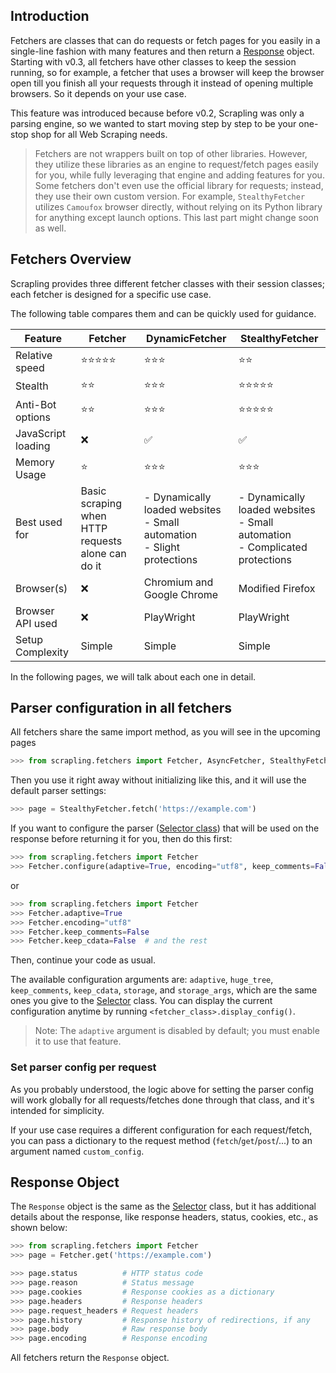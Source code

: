 ## Introduction
Fetchers are classes that can do requests or fetch pages for you easily in a single-line fashion with many features and then return a [Response](#response-object) object. Starting with v0.3, all fetchers have other classes to keep the session running, so for example, a fetcher that uses a browser will keep the browser open till you finish all your requests through it instead of opening multiple browsers. So it depends on your use case.

This feature was introduced because before v0.2, Scrapling was only a parsing engine, so we wanted to start moving step by step to be your one-stop shop for all Web Scraping needs.

> Fetchers are not wrappers built on top of other libraries. However, they utilize these libraries as an engine to request/fetch pages easily for you, while fully leveraging that engine and adding features for you. Some fetchers don't even use the official library for requests; instead, they use their own custom version. For example, `StealthyFetcher` utilizes `Camoufox` browser directly, without relying on its Python library for anything except launch options. This last part might change soon as well.

## Fetchers Overview

Scrapling provides three different fetcher classes with their session classes; each fetcher is designed for a specific use case.

The following table compares them and can be quickly used for guidance.


| Feature            | Fetcher                                           | DynamicFetcher                                                                 | StealthyFetcher                                                                      |
|--------------------|---------------------------------------------------|--------------------------------------------------------------------------------|--------------------------------------------------------------------------------------|
| Relative speed     | ⭐⭐⭐⭐⭐                                             | ⭐⭐⭐                                                                            | ⭐⭐                                                                                   |
| Stealth            | ⭐⭐                                                | ⭐⭐⭐                                                                            | ⭐⭐⭐⭐⭐                                                                                |
| Anti-Bot options   | ⭐⭐                                                | ⭐⭐⭐                                                                            | ⭐⭐⭐⭐⭐                                                                                |
| JavaScript loading | ❌                                                 | ✅                                                                              | ✅                                                                                    |
| Memory Usage       | ⭐                                                 | ⭐⭐⭐                                                                            | ⭐⭐⭐                                                                                  |
| Best used for      | Basic scraping when HTTP requests alone can do it | - Dynamically loaded websites <br/>- Small automation<br/>- Slight protections | - Dynamically loaded websites <br/>- Small automation <br/>- Complicated protections |
| Browser(s)         | ❌                                                 | Chromium and Google Chrome                                                     | Modified Firefox                                                                     |
| Browser API used   | ❌                                                 | PlayWright                                                                     | PlayWright                                                                           |
| Setup Complexity   | Simple                                            | Simple                                                                         | Simple                                                                               |

In the following pages, we will talk about each one in detail.

## Parser configuration in all fetchers
All fetchers share the same import method, as you will see in the upcoming pages
```python
>>> from scrapling.fetchers import Fetcher, AsyncFetcher, StealthyFetcher, DynamicFetcher
```
Then you use it right away without initializing like this, and it will use the default parser settings:
```python
>>> page = StealthyFetcher.fetch('https://example.com') 
```
If you want to configure the parser ([Selector class](../parsing/main_classes.md#selector)) that will be used on the response before returning it for you, then do this first:
```python
>>> from scrapling.fetchers import Fetcher
>>> Fetcher.configure(adaptive=True, encoding="utf8", keep_comments=False, keep_cdata=False)  # and the rest
```
or
```python
>>> from scrapling.fetchers import Fetcher
>>> Fetcher.adaptive=True
>>> Fetcher.encoding="utf8"
>>> Fetcher.keep_comments=False
>>> Fetcher.keep_cdata=False  # and the rest
```
Then, continue your code as usual.

The available configuration arguments are: `adaptive`, `huge_tree`, `keep_comments`, `keep_cdata`, `storage`, and `storage_args`, which are the same ones you give to the [Selector](../parsing/main_classes.md#selector) class. You can display the current configuration anytime by running `<fetcher_class>.display_config()`.

> Note: The `adaptive` argument is disabled by default; you must enable it to use that feature.

### Set parser config per request
As you probably understood, the logic above for setting the parser config will work globally for all requests/fetches done through that class, and it's intended for simplicity.

If your use case requires a different configuration for each request/fetch, you can pass a dictionary to the request method (`fetch`/`get`/`post`/...) to an argument named `custom_config`.

## Response Object
The `Response` object is the same as the [Selector](../parsing/main_classes.md#selector) class, but it has additional details about the response, like response headers, status, cookies, etc., as shown below:
```python
>>> from scrapling.fetchers import Fetcher
>>> page = Fetcher.get('https://example.com')

>>> page.status          # HTTP status code
>>> page.reason          # Status message
>>> page.cookies         # Response cookies as a dictionary
>>> page.headers         # Response headers
>>> page.request_headers # Request headers
>>> page.history         # Response history of redirections, if any
>>> page.body            # Raw response body
>>> page.encoding        # Response encoding
```
All fetchers return the `Response` object.